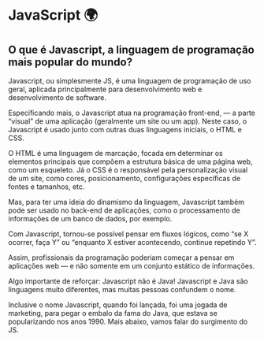 # JavaScript :earth_africa:



## O que é Javascript, a linguagem de programação mais popular do mundo?



Javascript, ou simplesmente JS, é uma linguagem de programação de uso geral, aplicada principalmente para desenvolvimento web e desenvolvimento de software.

Especificando mais, o Javascript atua na programação front-end, — a parte “visual” de uma aplicação (geralmente um site ou um app). Neste caso, o Javascript é usado junto com outras duas linguagens iniciais, o HTML e CSS.

O HTML é uma linguagem de marcação, focada em determinar os elementos principais que compõem a estrutura básica de uma página web, como um esqueleto. Já o CSS é o responsável pela personalização visual de um site, como cores, posicionamento, configurações específicas de fontes e tamanhos, etc.

Mas, para ter uma ideia do dinamismo da linguagem, Javascript também pode ser usado no back-end de aplicações, como o processamento de informações de um banco de dados, por exemplo.

Com Javascript, tornou-se possível pensar em fluxos lógicos, como “se X ocorrer, faça Y” ou “enquanto X estiver acontecendo, continue repetindo Y”.

Assim, profissionais da programação poderiam começar a pensar em aplicações web — e não somente em um conjunto estático de informações.

Algo importante de reforçar: Javascript não é Java! Javascript e Java são linguagens muito diferentes, mas muitas pessoas confundem o nome.

Inclusive o nome Javascript, quando foi lançada, foi uma jogada de marketing, para pegar o embalo da fama do Java, que estava se popularizando nos anos 1990. Mais abaixo, vamos falar do surgimento do JS.